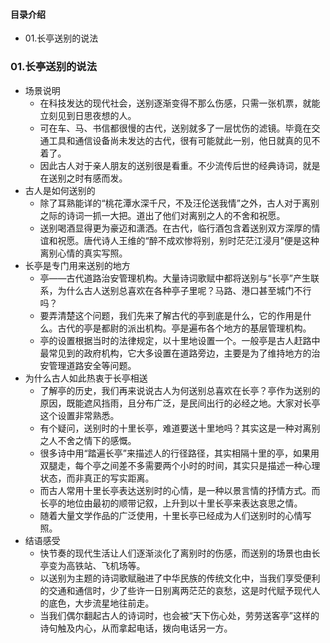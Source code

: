 #### 目录介绍
- 01.长亭送别的说法






### 01.长亭送别的说法
- 场景说明
    - 在科技发达的现代社会，送别逐渐变得不那么伤感，只需一张机票，就能立刻见到日思夜想的人。
    - 可在车、马、书信都很慢的古代，送别就多了一层忧伤的滤镜。毕竟在交通工具和通信设备尚未发达的古代，很有可能就此一别，他日就真的见不着了。
    - 因此古人对于亲人朋友的送别很是看重。不少流传后世的经典诗词，就是在送别之时有感而发。
- 古人是如何送别的
    - 除了耳熟能详的“桃花潭水深千尺，不及汪伦送我情”之外，古人对于离别之际的诗词一抓一大把。道出了他们对离别之人的不舍和祝愿。
    - 送别喝酒显得更为豪迈和潇洒。在古代，临行酒包含着送别双方深厚的情谊和祝愿。唐代诗人王维的“醉不成欢惨将别，别时茫茫江浸月”便是这种离别心情的真实写照。
- 长亭是专门用来送别的地方
    - 亭——古代道路治安管理机构。大量诗词歌赋中都将送别与“长亭”产生联系，为什么古人送别总喜欢在各种亭子里呢？马路、港口甚至城门不行吗？
    - 要弄清楚这个问题，我们先来了解古代的亭到底是什么，它的作用是什么。古代的亭是都尉的派出机构。亭是遍布各个地方的基层管理机构。
    - 亭的设置根据当时的法律规定，以十里地设置一个。一般亭是古人赶路中最常见到的政府机构，它大多设置在道路旁边，主要是为了维持地方的治安管理道路安全等问题。
- 为什么古人如此热衷于长亭相送
    - 了解亭的历史，我们再来说说古人为何送别总喜欢在长亭？亭作为送别的原因，既能遮风挡雨，且分布广泛，是民间出行的必经之地。大家对长亭这个设置非常熟悉。
    - 有个疑问，送别时的十里长亭，难道要送十里地吗？其实这是一种对离别之人不舍之情下的感慨。
    - 很多诗中用“踏遍长亭”来描述人的行径路径，其实相隔十里的亭，如果用双腿走，每个亭之间差不多需要两个小时的时间，其实只是描述一种心理状态，而非真正的写实距离。
    - 而古人常用十里长亭表达送别时的心情，是一种以景言情的抒情方式。而长亭的地位由最初的顺带记叙，上升到以十里长亭来表达哀思之情。
    - 随着大量文学作品的广泛使用，十里长亭已经成为人们送别时的心情写照。
- 结语感受
    - 快节奏的现代生活让人们逐渐淡化了离别时的伤感，而送别的场景也由长亭变为高铁站、飞机场等。
    - 以送别为主题的诗词歌赋融进了中华民族的传统文化中，当我们享受便利的交通和通信时，少了些许一日别离两茫茫的哀愁，这是时代赋予现代人的底色，大步流星地往前走。
    - 当我们偶尔翻起古人的诗词时，也会被“天下伤心处，劳劳送客亭”这样的诗句触及内心，从而拿起电话，拨向电话另一方。













